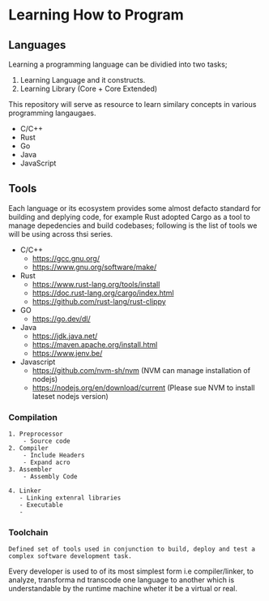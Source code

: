 # Learning How to Program

## Languages
Learning a programming language can be dividied into two tasks;

1. Learning Language and it constructs.
2. Learning Library (Core + Core Extended)
   
This repository will serve as resource to learn similary concepts in various programming langaugaes.
- C/C++
- Rust
- Go
- Java
- JavaScript
  
## Tools
Each language or its ecosystem provides some almost defacto standard for building and deplying code, for example Rust adopted Cargo as a tool to manage depedencies and build codebases; following is the list of tools we will be using across thsi series.

- C/C++
  - https://gcc.gnu.org/
  - https://www.gnu.org/software/make/
- Rust  
  - https://www.rust-lang.org/tools/install
  - https://doc.rust-lang.org/cargo/index.html
  - https://github.com/rust-lang/rust-clippy
- GO
  - https://go.dev/dl/
- Java
  - https://jdk.java.net/
  - https://maven.apache.org/install.html
  - https://www.jenv.be/
- Javascript
  - https://github.com/nvm-sh/nvm           (NVM can manage installation of nodejs)
  - https://nodejs.org/en/download/current  (Please sue NVM to install lateset nodejs version)
### Compilation
    
    1. Preprocessor
        - Source code
    2. Compiler
        - Include Headers
        - Expand acro
    3. Assembler
        - Assembly Code

    4. Linker
       - Linking extenral libraries
       - Executable 
       - 
### Toolchain
    Defined set of tools used in conjunction to build, deploy and test a complex software development task. 
Every developer is used to of its most simplest form i.e compiler/linker, to analyze, transforma nd transcode one language to another which is understandable by the runtime machine wheter it be a virtual or real.
